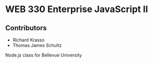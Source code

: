 # WEB 330 Enterprise JavaScript II
## Contributors

* Richard Krasso
* Thomas James Schultz

Node.js class for Bellevue University
